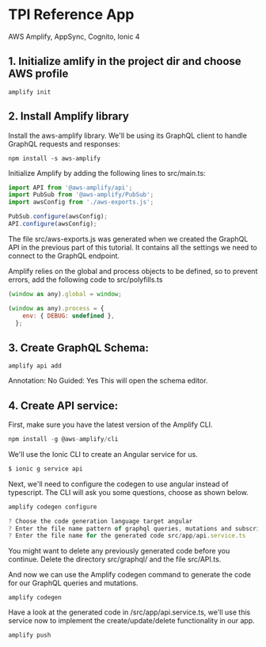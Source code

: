 # TPI Reference App

AWS Amplify, AppSync, Cognito, Ionic 4


## 1. Initialize amlify in the project dir and choose AWS profile      
  ```amplify init```


## 2. Install Amplify library

Install the aws-amplify library. We'll be using its GraphQL client to handle GraphQL requests and responses:

```npm install -s aws-amplify```

Initialize Amplify by adding the following lines to src/main.ts:

```javascript
import API from '@aws-amplify/api';  
import PubSub from '@aws-amplify/PubSub';  
import awsConfig from './aws-exports.js';

PubSub.configure(awsConfig);  
API.configure(awsConfig);  

```
The file src/aws-exports.js was generated when we created the GraphQL API in the previous part of this tutorial. It contains all the settings we need to connect to the GraphQL endpoint.

Amplify relies on the global and process objects to be defined, so to prevent errors, add the following code to src/polyfills.ts

```javascript
(window as any).global = window;

(window as any).process = {
    env: { DEBUG: undefined },
  };

```

## 3. Create GraphQL Schema:


```
amplify api add
```
Annotation: No
Guided: Yes
This will open the schema editor.


## 4. Create API service:

First, make sure you have the latest version of the Amplify CLI.

```javascript
npm install -g @aws-amplify/cli
```

We'll use the Ionic CLI to create an Angular service for us.

```javascript
$ ionic g service api
```

Next, we'll need to configure the codegen to use angular instead of typescript. The CLI will ask you some questions, choose as shown below.

```javascript
amplify codegen configure

? Choose the code generation language target angular
? Enter the file name pattern of graphql queries, mutations and subscriptions src/graphql/**/*.graphql
? Enter the file name for the generated code src/app/api.service.ts
```

You might want to delete any previously generated code before you continue. Delete the directory src/graphql/ and the file src/API.ts.

And now we can use the Amplify codegen command to generate the code for our GraphQL queries and mutations.

```
amplify codegen
```

Have a look at the generated code in /src/app/api.service.ts, we'll use this service now to implement the create/update/delete functionality in our app.


```
amplify push
```